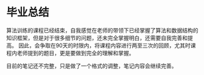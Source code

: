 # 毕业总结


算法训练的课程已经结束，自我感觉在老师的带领下已经掌握了算法和数据结构的知识框架，但是对于很多细节的问题，还未完全掌握明白，还需要自我完善和提高。
因此，会争取在90天的时限内，将课程内容进行两至三次的回顾，尤其时课程内老师提到的题目，更是要做到完全的理解和掌握。

目前的笔记还不完整，只是做了一个格式的调整，笔记内容会继续完善。

